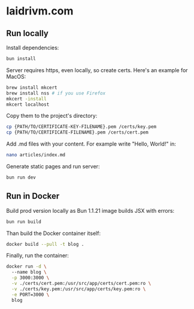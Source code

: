 # laidrivm.com

## Run locally

Install dependencies:

```bash
bun install
```

Server requires https, even locally, so create certs. Here's an example for MacOS:

```bash
brew install mkcert
brew install nss # if you use Firefox
mkcert -install
mkcert localhost
```

Copy them to the project's directory:

```bash
cp {PATH/TO/CERTIFICATE-KEY-FILENAME}.pem /certs/key.pem
cp {PATH/TO/CERTIFICATE-FILENAME}.pem /certs/cert.pem
```

Add .md files with your content. For example write "Hello, World!" in:

```bash
nano articles/index.md
```

Generate static pages and run server:

```bash
bun run dev
```

## Run in Docker

Build prod version locally as Bun 1.1.21 image builds JSX with errors:

```bash
bun run build
```

Than build the Docker container itself:
```bash
docker build --pull -t blog .
```

Finally, run the container:
```bash
docker run -d \                                     
  --name blog \
  -p 3000:3000 \
  -v ./certs/cert.pem:/usr/src/app/certs/cert.pem:ro \
  -v ./certs/key.pem:/usr/src/app/certs/key.pem:ro \
  -e PORT=3000 \
  blog
```
